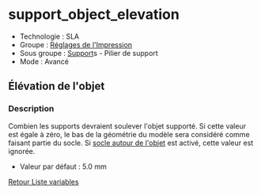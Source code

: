 # support_object_elevation

* Technologie : SLA
* Groupe : [Réglages de l'Impression](../sla_printer/sla_parameters.md)
* Sous groupe : [Support](../print_settings/print_settings.md#support)s - Pilier de support
* Mode : Avancé

## Élévation de l'objet

### Description

Combien les supports devraient soulever l'objet supporté.
Si cette valeur est égale à zéro, le bas de la géométrie du modèle sera considéré comme faisant partie du socle.
Si [socle autour de l'objet](pad_around_object.md) est activé, cette valeur est ignorée.

* Valeur par défaut : 5.0 mm

[Retour Liste variables](variable_list.md)